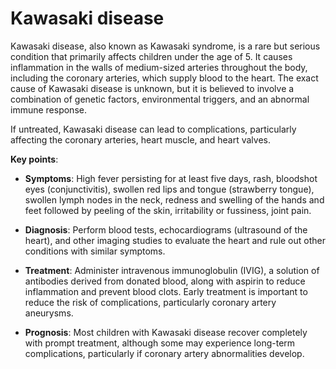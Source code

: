 # Kawasaki disease

Kawasaki disease, also known as Kawasaki syndrome, is a rare but serious condition that primarily affects children under the age of 5. It causes inflammation in the walls of medium-sized arteries throughout the body, including the coronary arteries, which supply blood to the heart. The exact cause of Kawasaki disease is unknown, but it is believed to involve a combination of genetic factors, environmental triggers, and an abnormal immune response.

If untreated, Kawasaki disease can lead to complications, particularly affecting the coronary arteries, heart muscle, and heart valves.

**Key points**:

* **Symptoms**: High fever persisting for at least five days, rash, bloodshot eyes (conjunctivitis), swollen red lips and tongue (strawberry tongue), swollen lymph nodes in the neck, redness and swelling of the hands and feet followed by peeling of the skin, irritability or fussiness,  joint pain.

* **Diagnosis**: Perform blood tests, echocardiograms (ultrasound of the heart), and other imaging studies to evaluate the heart and rule out other conditions with similar symptoms.

* **Treatment**: Administer intravenous immunoglobulin (IVIG), a solution of antibodies derived from donated blood, along with aspirin to reduce inflammation and prevent blood clots. Early treatment is important to reduce the risk of complications, particularly coronary artery aneurysms.

* **Prognosis**: Most children with Kawasaki disease recover completely with prompt treatment, although some may experience long-term complications, particularly if coronary artery abnormalities develop. 